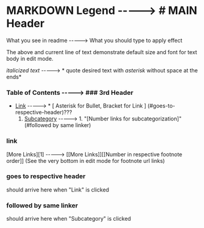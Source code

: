 # MARKDOWN Legend -----> # MAIN Header


What you see in readme -----> What you should type to apply effect


The above and current line of text demonstrate default size and font for text body in edit mode.


*italicized text* -----> * quote desired text with *asterisk* without space at the ends*


### Table of Contents -----> ### 3rd Header 
* [Link](#link) -----> * [ Asterisk for Bullet, Bracket for Link ] (#goes-to-respective-header)???
  1. [Subcategory](#subcategory) -----> 1. "[Number links for subcategorization]" (#followed by same linker)  



























### link
[More Links][1] -----> [[More Links]][[Number in respective footnote order]] (See the very bottom in edit mode for footnote url links)


### goes to respective header 
should arrive here when "Link" is clicked


### followed by same linker
should arrive here when "Subcategory" is clicked
